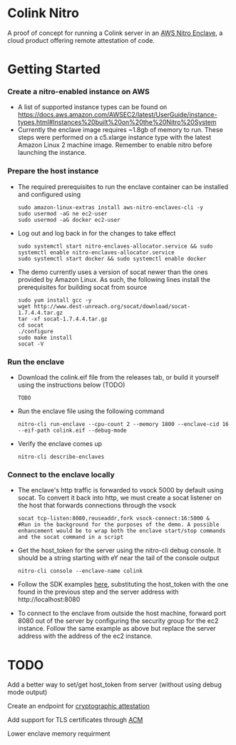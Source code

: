 # Colink Nitro

A proof of concept for running a Colink server in an [AWS Nitro Enclave](https://aws.amazon.com/ec2/nitro/), a cloud product offering remote attestation of code.

# Getting Started

### Create a nitro-enabled instance on AWS

* A list of supported instance types can be found on https://docs.aws.amazon.com/AWSEC2/latest/UserGuide/instance-types.html#Instances%20built%20on%20the%20Nitro%20System
* Currently the enclave image requires ~1.8gb of memory to run. These steps were performed on a c5.xlarge instance type with the latest Amazon Linux 2 machine image. Remember to enable nitro before launching the instance.

### Prepare the host instance

* The required prerequisites to run the enclave container can be installed and configured using

  ```
  sudo amazon-linux-extras install aws-nitro-enclaves-cli -y
  sudo usermod -aG ne ec2-user
  sudo usermod -aG docker ec2-user
  ```

* Log out and log back in for the changes to take effect
  ````
  sudo systemctl start nitro-enclaves-allocator.service && sudo systemctl enable nitro-enclaves-allocator.service
  sudo systemctl start docker && sudo systemctl enable docker
  ````
* The demo currently uses a version of socat newer than the ones provided by Amazon Linux. As such, the following lines install the prerequisites for building socat from source

  ```
  sudo yum install gcc -y
  wget http://www.dest-unreach.org/socat/download/socat-1.7.4.4.tar.gz
  tar -xf socat-1.7.4.4.tar.gz
  cd socat
  ./configure
  sudo make install
  socat -V
  ```

### Run the enclave

* Download the colink.eif file from the releases tab, or build it yourself using the instructions below (TODO)

  ```
  TODO
  ```
* Run the enclave file using the following command

  ```
  nitro-cli run-enclave --cpu-count 2 --memory 1800 --enclave-cid 16 --eif-path colink.eif --debug-mode
  ```
* Verify the enclave comes up

  ```
  nitro-cli describe-enclaves
  ```

### Connect to the enclave locally
* The enclave's http traffic is forwarded to vsock 5000 by default using socat. To convert it back into http, we must create a socat listener on the host that forwards connections through the vsock

  ```
  socat tcp-listen:8080,reuseaddr,fork vsock-connect:16:5000 & 
  #Run in the background for the purposes of the demo. A possible enhancement would be to wrap both the enclave start/stop commands and the socat command in a script
  ```
* Get the host_token for the server using the nitro-cli debug console. It should be a string starting with eY near the tail of the console output

  ```
  nitro-cli console --enclave-name colink
  ```
* Follow the SDK examples [here](https://co-learn.notion.site/CoLink-SDK-Examples-in-Rust-a9b583ac5d764390aeba7293aa63f39d#c6c514acfc234e8cb7dce4e7af3b3a3f), substituting the host_token with the one found in the previous step and the server address with http://localhost:8080
* To connect to the enclave from outside the host machine, forward port 8080 out of the server by configuring the security group for the ec2 instance. Follow the same example as above but replace the server address with the address of the ec2 instance.

# TODO

Add a better way to set/get host_token from server (without using debug mode output)

Create an endpoint for [cryptographic attestation](https://docs.aws.amazon.com/enclaves/latest/user/kms.html)

Add support for TLS certificates through [ACM](https://aws.amazon.com/certificate-manager/)

Lower enclave memory requirment
